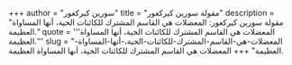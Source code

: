 +++
author = "سورين كيركغور"
title = "مقولة سورين كيركغور"
description = "مقولة سورين كيركغور: المعضلات هي القاسم المشترك للكائنات الحية، أنها المساواة العظيمة."
quote = '''المعضلات هي القاسم المشترك للكائنات الحية، أنها المساواة العظيمة.'''
slug = "المعضلات-هي-القاسم-المشترك-للكائنات-الحية،-أنها-المساواة-العظيمة"
+++
المعضلات هي القاسم المشترك للكائنات الحية، أنها المساواة العظيمة.
